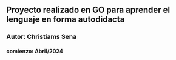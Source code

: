 ## Proyecto realizado en GO para aprender el lenguaje en forma autodidacta
### Autor: Christiams Sena
#### comienzo: Abril/2024